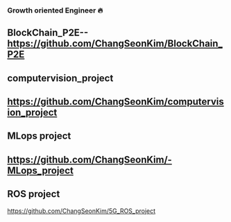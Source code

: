 ### Growth oriented Engineer 🔥
BlockChain_P2E--
https://github.com/ChangSeonKim/BlockChain_P2E
--
computervision_project 
--
https://github.com/ChangSeonKim/computervision_project
--
MLops project
--
https://github.com/ChangSeonKim/-MLops_project
--
ROS project
--
https://github.com/ChangSeonKim/5G_ROS_project


<!--
**ChangSeonKim/ChangSeonKim** is a ✨ _special_ ✨ repository because its `README.md` (this file) appears on your GitHub profile.

Here are some ideas to get you started:

- 🔭 I’m currently working on ...
- 🌱 I’m currently learning ...
- 👯 I’m looking to collaborate on ...
- 🤔 I’m looking for help with ...
- 💬 Ask me about ...
- 📫 How to reach me: ...
- 😄 Pronouns: ...
- ⚡ Fun fact: ...
-->
